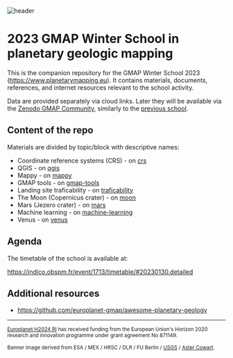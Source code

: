 ![header](https://www.planetarymapping.eu/files/source/images/banner_ws2023.jpg)
# 2023 GMAP Winter School in planetary geologic mapping

This is the companion repository for the GMAP Winter School 2023 (https://www.planetarymapping.eu). It contains materials, documents, references, and internet resources relevant to the school activity. 

Data are provided separately via cloud links. Later they will be available via the [Zenodo GMAP Community](https://zenodo.org/communities/gmap), similarly to the [previous school](https://indico.obspm.fr/event/1272/).

## Content of the repo

Materials are divided by topic/block with descriptive names:

- Coordinate reference systems (CRS) - on [crs](crs/README.md)
- QGIS - on [qgis](qgis/README.md)
- Mappy - on [mappy](mappy/README.md)
- GMAP tools - on [gmap-tools](gmap-tools/README.md)
- Landing site traficability - on [traficability](traficability/README.md)
- The Moon (Copernicus crater) - on [moon](moon/README.md)
- Mars (Jezero crater) - on [mars](mars/README.md)
- Machine learning - on [machine-learning](machine-learning/README.md)
- Venus - on [venus](venus/README.md)


## Agenda

The timetable of the school is available at:

https://indico.obspm.fr/event/1713/timetable/#20230130.detailed

## Additional resources

- https://github.com/europlanet-gmap/awesome-planetary-geology
  
--- 

<sup>[Europlanet H2024 RI](https://www.europlanet-society.org/europlanet-2024-ri/) has received funding from the European Union's Horizon 2020 research and innovation programme under grant agreement No 871149. </sup>

<sup>Banner image derived from ESA / MEX / HRSC / DLR / FU Berlin / [USGS](https://pubs.usgs.gov/sim/3292/) / [Aster Cowart](https://www.flickr.com/photos/132160802@N06/). </sup>
